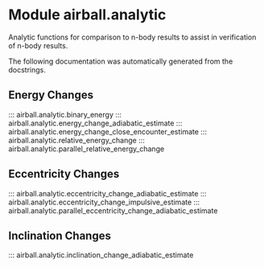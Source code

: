 # Module airball.analytic

Analytic functions for comparison to n-body results to assist in verification of n-body results.

The following documentation was automatically generated from the docstrings.

## Energy Changes
::: airball.analytic.binary_energy
::: airball.analytic.energy_change_adiabatic_estimate
::: airball.analytic.energy_change_close_encounter_estimate
::: airball.analytic.relative_energy_change
::: airball.analytic.parallel_relative_energy_change

## Eccentricity Changes
::: airball.analytic.eccentricity_change_adiabatic_estimate
::: airball.analytic.eccentricity_change_impulsive_estimate
::: airball.analytic.parallel_eccentricity_change_adiabatic_estimate

## Inclination Changes
::: airball.analytic.inclination_change_adiabatic_estimate